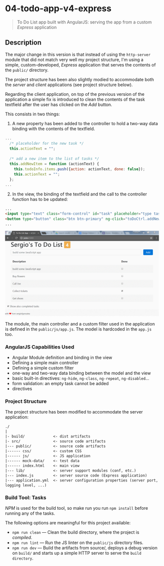# 04-todo-app-v4-express
> To Do List app built with AngularJS: serving the app from a custom *Express* application

## Description
The major change in this version is that instead of using the `http-server` module that did not match very well my project structure, I'm using a simple, custom-developed, *Express* application that serves the contents of the `public/` directory.

The project structure has been also slightly modied to accommodate both the *server* and *client* applications (see project structure below).

Regarding the client application, on top of the previous version of the application a simple fix is introduced to clean the contents of the task textfield after the user has clicked on the *Add* button.

This consists in two things:
1. A new property has been added to the controller to hold a two-way data binding with the contents of the textfield.
```javascript
...
  /* placeholder for the new task */
  this.actionText = "";

  /* add a new item to the list of tasks */
  this.addNewItem = function (actionText) {
    this.todoInfo.items.push({action: actionText, done: false});
    this.actionText = "";
  };
...
```
2. In the view, the binding of the textfield and the call to the controller function has to be updated:
```html
...
<input type="text" class="form-control" id="task" placeholder="type task description" ng-model="toDoCtrl.actionText" required>
<button type="button" class="btn btn-primary" ng-click="toDoCtrl.addNewItem(toDoCtrl.actionText)" ng-disabled="taskForm.$invalid">Add</button>
...
```

![To Do List Image](ui.png)

The module, the main controller and a custom filter used in the application is defined in the `public/js/app.js`.
The model is hardcoded in the `app.js` too.

### AngularJS Capabilities Used
+ Angular Module definition and binding in the view
+ Defining a simple main controller
+ Defining a simple custom filter
+ one-way and two-way data binding between the model and the view
+ basic built-in directives: `ng-hide`, `ng-class`, `ng-repeat`, `ng-disabled`...
+ form validation: an empty task cannot be added
+ directives

### Project Structure

The project structure has been modified to accommodate the server application:

```
./
|
|- build/             <- dist artifacts
|- src/               <- source code artifacts
|--- public/          <- source code artifacts
|------ css/          <- custom CSS
|------ js/           <- JS application
|------ mock-data/    <- test data
|------ index.html    <- main view
|--- lib/             <- server support modules (conf, etc.)
|--- index.js         <- server source code (Express application)
|--- application.yml  <- server configuration properties (server port, logging level, ...)
```

### Build Tool: Tasks

*NPM* is used for the build tool, so make run you run `npm install` before running any of the tasks.

The following options are meaningful for this project available:
+ `npm run clean` &mdash; Clean the build directory, where the project is *compiled*.
+ `npm run lint` &mdash; Run the JS linter on the `public/js` directory files.
+ `npm run dev` &mdash; Build the artifacts from source/, deploys a debug version on `build/` and starts up a simple HTTP server to serve the `build directory`.
